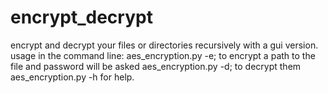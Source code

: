 # encrypt_decrypt
encrypt and decrypt your files or directories recursively
with a gui version.
usage in the command line:
  aes_encryption.py -e; to encrypt a path to the file and password will be asked 
  aes_encryption.py -d; to decrypt them
  aes_encryption.py -h for help.

